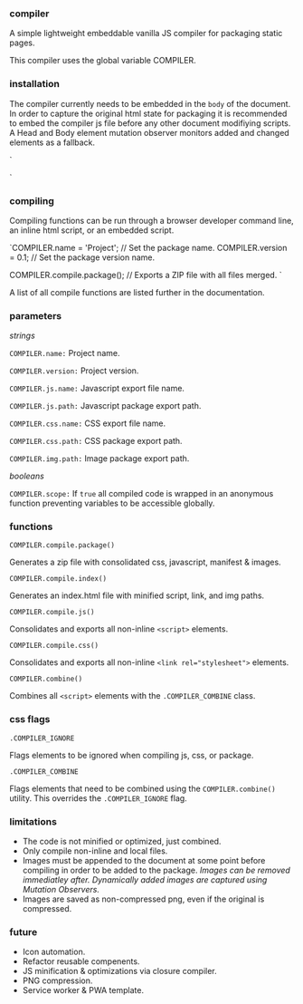 ### compiler

A simple lightweight embeddable vanilla JS compiler for packaging static pages.

This compiler uses the global variable COMPILER.

### installation

The compiler currently needs to be embedded in the `body` of the document.
In order to capture the original html state for packaging it is recommended to embed the compiler js file before any other document modifiying scripts.
A Head and Body element mutation observer monitors added and changed elements as a fallback.

`<body>

  <script src="compiler.min.js" class="COMPILER_IGNORE"></script>

  <!-- SCRIPTS TO BE COMPILED -->
  
  <script src="lib.js"></script>
  <script src="app.js"></script>

</body>`

### compiling

Compiling functions can be run through a browser developer command line, an inline html script, or an embedded script.

`COMPILER.name = 'Project'; // Set the package name.
COMPILER.version = 0.1; // Set the package version name.

COMPILER.compile.package(); // Exports a ZIP file with all files merged.
`

A list of all compile functions are listed further in the documentation.

### parameters

*strings*

`COMPILER.name:`      Project name.

`COMPILER.version:`   Project version.

`COMPILER.js.name:`   Javascript export file name.

`COMPILER.js.path:`   Javascript package export path.


`COMPILER.css.name:`  CSS export file name.

`COMPILER.css.path:`  CSS package export path.

`COMPILER.img.path:`  Image package export path.

*booleans*

`COMPILER.scope:`     If `true` all compiled code is wrapped in an anonymous function preventing variables to be accessible globally. 

### functions

`COMPILER.compile.package()`

Generates a zip file with consolidated css, javascript, manifest & images.

`COMPILER.compile.index()`

Generates an index.html file with minified script, link, and img paths.

`COMPILER.compile.js()`

Consolidates and exports all non-inline `<script>` elements.

`COMPILER.compile.css()`

Consolidates and exports all non-inline `<link rel="stylesheet">` elements.

`COMPILER.combine()`

Combines all `<script>` elements with the `.COMPILER_COMBINE` class.

### css flags

`.COMPILER_IGNORE`

Flags elements to be ignored when compiling js, css, or package.

`.COMPILER_COMBINE`

Flags elements that need to be combined using the `COMPILER.combine()` utility. This overrides the `.COMPILER_IGNORE` flag.

### limitations

* The code is not minified or optimized, just combined.
* Only compile non-inline and local files.
* Images must be appended to the document at some point before compiling in order to be added to the package.
*Images can be removed immediatley after. Dynamically added images are captured using Mutation Observers.*
* Images are saved as non-compressed png, even if the original is compressed.

### future

* Icon automation.
* Refactor reusable compenents.
* JS minification & optimizations via closure compiler.
* PNG compression.
* Service worker & PWA template.
